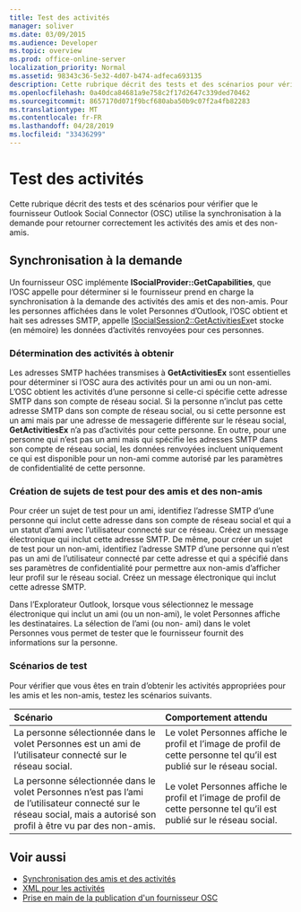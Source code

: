```yaml
---
title: Test des activités
manager: soliver
ms.date: 03/09/2015
ms.audience: Developer
ms.topic: overview
ms.prod: office-online-server
localization_priority: Normal
ms.assetid: 98343c36-5e32-4d07-b474-adfeca693135
description: Cette rubrique décrit des tests et des scénarios pour vérifier que le fournisseur Outlook Social Connector (OSC) utilise la synchronisation à la demande pour retourner correctement les activités des amis et des non-amis.
ms.openlocfilehash: 0a40dca84681a9e758c2f17d2647c339ded70462
ms.sourcegitcommit: 8657170d071f9bcf680aba50b9c07f2a4fb82283
ms.translationtype: MT
ms.contentlocale: fr-FR
ms.lasthandoff: 04/28/2019
ms.locfileid: "33436299"
---
```

# <a name="testing-activities"></a>Test des activités

Cette rubrique décrit des tests et des scénarios pour vérifier que le fournisseur Outlook Social Connector (OSC) utilise la synchronisation à la demande pour retourner correctement les activités des amis et des non-amis.

<a name="olosc_TestingActivities_OnDemandSync"> </a>

## <a name="on-demand-synchronization"></a>Synchronisation à la demande

Un fournisseur OSC implémente **ISocialProvider::GetCapabilities**, que l’OSC appelle pour déterminer si le fournisseur prend en charge la synchronisation à la demande des activités des amis et des non-amis. Pour les personnes affichées dans le volet Personnes d’Outlook, l’OSC obtient et hait ses adresses SMTP, appelle [ISocialSession2::GetActivitiesEx](isocialsession2-getactivitiesex.md)et stocke (en mémoire) les données d’activités renvoyées pour ces personnes. 
  
### <a name="determining-activities-to-get"></a>Détermination des activités à obtenir

Les adresses SMTP hachées transmises à **GetActivitiesEx** sont essentielles pour déterminer si l’OSC aura des activités pour un ami ou un non-ami. L’OSC obtient les activités d’une personne si celle-ci spécifie cette adresse SMTP dans son compte de réseau social. Si la personne n’inclut pas cette adresse SMTP dans son compte de réseau social, ou si cette personne est un ami mais par une adresse de messagerie différente sur le réseau social, **GetActivitiesEx** n’a pas d’activités pour cette personne. En outre, pour une personne qui n’est pas un ami mais qui spécifie les adresses SMTP dans son compte de réseau social, les données renvoyées incluent uniquement ce qui est disponible pour un non-ami comme autorisé par les paramètres de confidentialité de cette personne. 
  
### <a name="creating-test-subjects-for-friends-and-non-friends"></a>Création de sujets de test pour des amis et des non-amis

Pour créer un sujet de test pour un ami, identifiez l’adresse SMTP d’une personne qui inclut cette adresse dans son compte de réseau social et qui a un statut d’ami avec l’utilisateur connecté sur ce réseau. Créez un message électronique qui inclut cette adresse SMTP. De même, pour créer un sujet de test pour un non-ami, identifiez l’adresse SMTP d’une personne qui n’est pas un ami de l’utilisateur connecté par cette adresse et qui a spécifié dans ses paramètres de confidentialité pour permettre aux non-amis d’afficher leur profil sur le réseau social. Créez un message électronique qui inclut cette adresse SMTP. 
  
Dans l’Explorateur Outlook, lorsque vous sélectionnez le message électronique qui inclut un ami (ou un non-ami), le volet Personnes affiche les destinataires. La sélection de l’ami (ou non- ami) dans le volet Personnes vous permet de tester que le fournisseur fournit des informations sur la personne.
  
### <a name="test-scenarios"></a>Scénarios de test

Pour vérifier que vous êtes en train d’obtenir les activités appropriées pour les amis et les non-amis, testez les scénarios suivants.
  
|**Scénario**|**Comportement attendu**|
|:-----|:-----|
|La personne sélectionnée dans le volet Personnes est un ami de l’utilisateur connecté sur le réseau social.  <br/> |Le volet Personnes affiche le profil et l’image de profil de cette personne tel qu’il est publié sur le réseau social.  <br/> |
|La personne sélectionnée dans le volet Personnes n’est pas l’ami de l’utilisateur connecté sur le réseau social, mais a autorisé son profil à être vu par des non-amis.  <br/> |Le volet Personnes affiche le profil et l’image de profil de cette personne tel qu’il est publié sur le réseau social.  <br/> |
   
## <a name="see-also"></a>Voir aussi

- [Synchronisation des amis et des activités](synchronizing-friends-and-activities.md)  
- [XML pour les activités](xml-for-activities.md)
- [Prise en main de la publication d'un fournisseur OSC](getting-ready-to-release-an-osc-provider.md)

